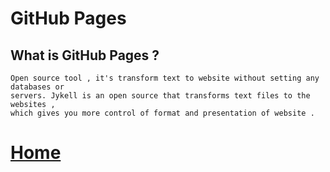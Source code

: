 # GitHub Pages 

## What is GitHub Pages ?

```
Open source tool , it's transform text to website without setting any databases or 
servers. Jykell is an open source that transforms text files to the websites , 
which gives you more control of format and presentation of website .
```

# [Home](https://malakmomani.github.io/reading-notes/)